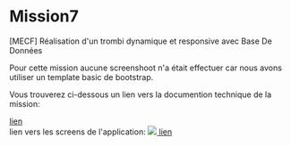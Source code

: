 # Mission7
[MECF] Réalisation d'un trombi dynamique et responsive avec Base De Données

Pour cette mission aucune screenshoot n'a était effectuer car nous avons utiliser un template basic de bootstrap.

Vous trouverez ci-dessous un lien vers la documention technique de la mission: 
<div>
  <a href="https://drive.google.com/file/d/1xvqIdkebz3yygB0Jxi6oOUG5hQE1SdDo/view?usp=sharing">lien<a>
</div>
lien vers les screens de l'application: 
<a href="#"><img src="googleDrive"> lien </img></a>
